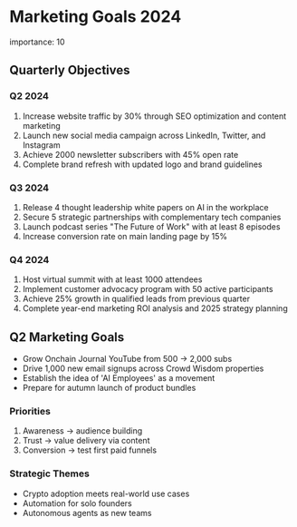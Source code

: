 # Marketing Goals 2024
importance: 10

## Quarterly Objectives

### Q2 2024
1. Increase website traffic by 30% through SEO optimization and content marketing
2. Launch new social media campaign across LinkedIn, Twitter, and Instagram
3. Achieve 2000 newsletter subscribers with 45% open rate
4. Complete brand refresh with updated logo and brand guidelines

### Q3 2024
1. Release 4 thought leadership white papers on AI in the workplace
2. Secure 5 strategic partnerships with complementary tech companies
3. Launch podcast series "The Future of Work" with at least 8 episodes
4. Increase conversion rate on main landing page by 15%

### Q4 2024
1. Host virtual summit with at least 1000 attendees
2. Implement customer advocacy program with 50 active participants
3. Achieve 25% growth in qualified leads from previous quarter
4. Complete year-end marketing ROI analysis and 2025 strategy planning

## Q2 Marketing Goals

- Grow Onchain Journal YouTube from 500 → 2,000 subs
- Drive 1,000 new email signups across Crowd Wisdom properties
- Establish the idea of 'AI Employees' as a movement
- Prepare for autumn launch of product bundles

### Priorities
1. Awareness → audience building
2. Trust → value delivery via content
3. Conversion → test first paid funnels

### Strategic Themes
- Crypto adoption meets real-world use cases
- Automation for solo founders
- Autonomous agents as new teams 